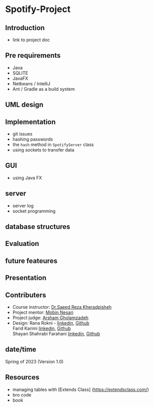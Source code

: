 # Spotify-Project

## Introduction
- link to project doc

## Pre requirements
- Java
- SQLITE
- JavaFX
- Netbeans / IntelliJ
- Ant / Gradle as a build system
  
## UML design

## Implementation
- git issues
- hashing passwords
- the `hash` method in `SpotifyServer` class
- using sockets to transfer data

## GUI
- using Java FX

## server 
- server log
- socket programming

## database structures

## Evaluation

## future feateures

## Presentation 

## Contributers
- Course instructor: [Dr.Saeed Reza Kheradpisheh](https://www.linkedin.com/in/saeed-reza-kheradpisheh-7a0b18155/)
- Project mentor: [Mobin Nesari](https://www.linkedin.com/in/mobin-nesari/)
- Project judge: [Arsham Gholamzadeh](https://www.linkedin.com/in/arsham-khoee/)
- Design:
Rana Rokni -  [linkedin](https://www.linkedin.com/in/rana-r-a5542420a/), [Github](https://github.com/ranarokni) <br>
Farid Karimi [linkedin](https://www.linkedin.com/in/farid-karimi-30456a257/), [Github](https://github.com/Farid-Karimi) <br>
Shayan Shahrabi Farahani [linkedin](https://www.linkedin.com/in/shayanshahrabi/), [Github](https://github.com/Shyshfa)

## date/time
Spring of 2023 (Version 1.0)

## Resources
- managing tables with [Extends Class] (https://extendsclass.com/)
- bro code
- book
